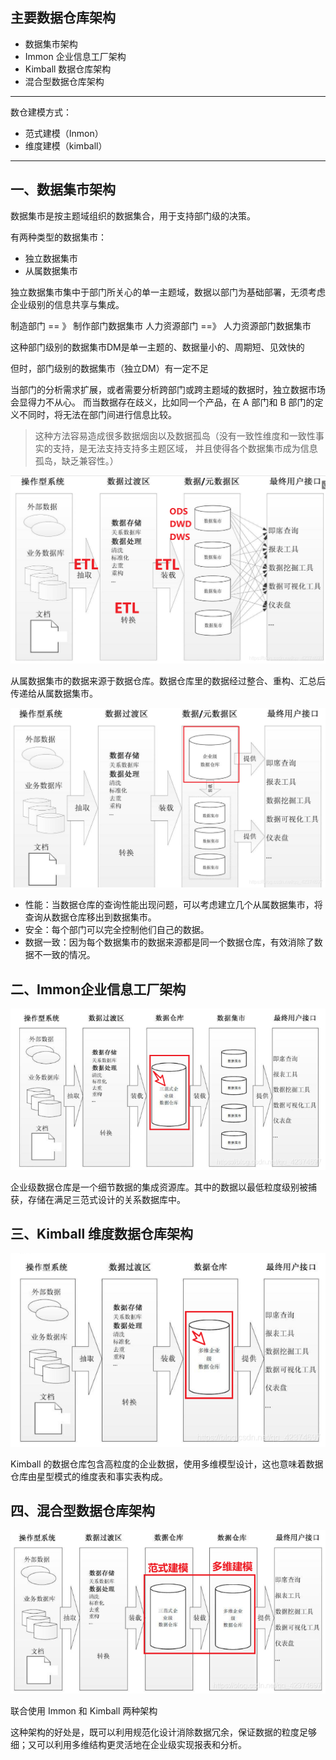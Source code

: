 ## 主要数据仓库架构

* 数据集市架构
* Immon 企业信息工厂架构
* Kimball 数据仓库架构
* 混合型数据仓库架构
----------
数仓建模方式：
* 范式建模（Inmon）
* 维度建模（kimball）
----------
## 一、数据集市架构
数据集市是按主题域组织的数据集合，用于支持部门级的决策。

有两种类型的数据集市：
* 独立数据集市
* 从属数据集市

独立数据集市集中于部门所关心的单一主题域，数据以部门为基础部署，无须考虑企业级别的信息共享与集成。

制造部门 == 》 制作部门数据集市
人力资源部门 ==》 人力资源部门数据集市

这种部门级别的数据集市DM是单一主题的、数据量小的、周期短、见效快的

但时，部门级别的数据集市（独立DM）有一定不足

当部门的分析需求扩展，或者需要分析跨部门或跨主题域的数据时，独立数据市场会显得力不从心。
而当数据存在歧义，比如同一个产品，在 A 部门和 B 部门的定义不同时，将无法在部门间进行信息比较。
> 这种方法容易造成很多数据烟囱以及数据孤岛（没有一致性维度和一致性事实的支持，是无法支持支持多主题区域，
并且使得各个数据集市成为信息孤岛，缺乏兼容性。）

![singleDataMarketArchitecture01.png](img/05/singleDataMarketArchitecture01.png)

从属数据集市的数据来源于数据仓库。数据仓库里的数据经过整合、重构、汇总后传递给从属数据集市。

![affiliatedDataMarketArchitecture01.png](img/05/affiliatedDataMarketArchitecture01.png)

* 性能：当数据仓库的查询性能出现问题，可以考虑建立几个从属数据集市，将查询从数据仓库移出到数据集市。
* 安全：每个部门可以完全控制他们自己的数据。
* 数据一致：因为每个数据集市的数据来源都是同一个数据仓库，有效消除了数据不一致的情况。

## 二、Immon企业信息工厂架构
![enterpriseInfoIndustryArchitecture01.png](img/05/enterpriseInfoIndustryArchitecture01.png)

企业级数据仓库是一个细节数据的集成资源库。其中的数据以最低粒度级别被捕获，存储在满足三范式设计的关系数据库中。

## 三、Kimball 维度数据仓库架构
![dimensionDataWarehouseArchitecture01.png](img/05/dimensionDataWarehouseArchitecture01.png)

Kimball 的数据仓库包含高粒度的企业数据，使用多维模型设计，这也意味着数据仓库由星型模式的维度表和事实表构成。

## 四、混合型数据仓库架构
![mixedDataWarehouseArchitecture01.png](img/05/mixedDataWarehouseArchitecture01.png)

联合使用 Immon 和 Kimball 两种架构

这种架构的好处是，既可以利用规范化设计消除数据冗余，保证数据的粒度足够细；又可以利用多维结构更灵活地在企业级实现报表和分析。